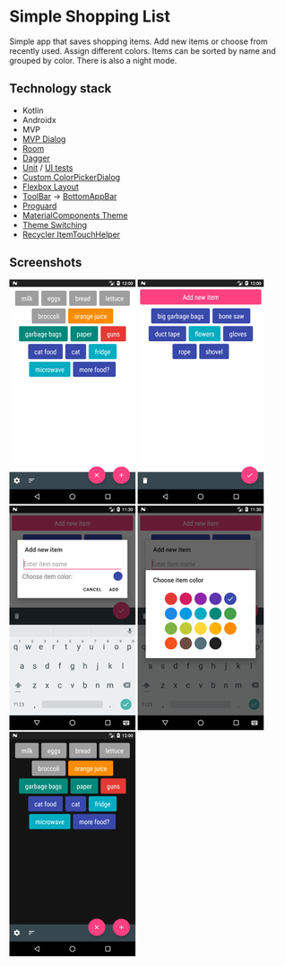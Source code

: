 # Simple Shopping List

Simple app that saves shopping items. Add new items or choose from recently used. Assign different colors. Items can be sorted by name and grouped by color. There is also a night mode.

## Technology stack
- Kotlin
- Androidx
- MVP
- [MVP Dialog]
- [Room]
- [Dagger]
- [Unit] / [UI tests]
- [Custom ColorPickerDialog]
- [Flexbox Layout]
- [ToolBar] -> [BottomAppBar]
- [Proguard]
- [MaterialComponents Theme]
- [Theme Switching]
- [Recycler ItemTouchHelper]

## Screenshots

[![Main Screen][screen1th]][screen1]
[![Recent Items Screen][screen2th]][screen2]
[![Add Item Screen][screen3th]][screen3]
[![Choose Color Screen][screen4th]][screen4]
[![Night Mode][screen5th]][screen5]

[screen1th]: dev_files/screens/screen1_thumbnail.png
[screen1]: dev_files/screens/screen1.png
[screen2th]: dev_files/screens/screen2_thumbnail.png
[screen2]: dev_files/screens/screen2.png
[screen3th]: dev_files/screens/screen3_thumbnail.png
[screen3]: dev_files/screens/screen3.png
[screen4th]: dev_files/screens/screen4_thumbnail.png
[screen4]: dev_files/screens/screen4.png
[screen5th]: dev_files/screens/screen5_thumbnail.png
[screen5]: dev_files/screens/screen5.png

[MVP Dialog]: https://github.com/Razeeman/Android-SimpleShoppingList/tree/master/app/src/main/java/com/example/util/simpleshoppinglist/ui/additem
[Room]: https://github.com/Razeeman/Android-SimpleShoppingList/tree/master/app/src/main/java/com/example/util/simpleshoppinglist/data/db
[Dagger]: https://github.com/Razeeman/Android-SimpleShoppingList/tree/master/app/src/main/java/com/example/util/simpleshoppinglist/di
[Unit]: https://github.com/Razeeman/Android-SimpleShoppingList/tree/master/app/src/test/java/com/example/util/simpleshoppinglist
[UI tests]: https://github.com/Razeeman/Android-SimpleShoppingList/tree/master/app/src/androidTest/java/com/example/util/simpleshoppinglist
[Custom ColorPickerDialog]: https://github.com/Razeeman/Android-SimpleShoppingList/blob/master/app/src/main/java/com/example/util/simpleshoppinglist/ui/custom/ColorPickerDialog.kt
[Flexbox Layout]: https://github.com/Razeeman/Android-SimpleShoppingList/blob/master/app/src/main/java/com/example/util/simpleshoppinglist/ui/main/MainFragment.kt#L74
[ToolBar]: https://github.com/Razeeman/Android-SimpleShoppingList/blob/6d2e00c51171f0382314f1c9179024c2ce1265a8/app/src/main/res/layout/main_activity.xml#L11
[BottomAppBar]: https://github.com/Razeeman/Android-SimpleShoppingList/blob/master/app/src/main/res/layout/main_activity.xml#L22
[Proguard]: https://github.com/Razeeman/Android-SimpleShoppingList/blob/master/app/build.gradle#L25
[MaterialComponents Theme]: https://github.com/Razeeman/Android-SimpleShoppingList/blob/master/app/src/main/res/values/styles.xml#L3
[Theme Switching]: https://github.com/Razeeman/Android-SimpleShoppingList/blob/master/app/src/main/java/com/example/util/simpleshoppinglist/util/ThemeManager.kt
[Recycler ItemTouchHelper]: https://github.com/Razeeman/Android-SimpleShoppingList/blob/master/app/src/main/java/com/example/util/simpleshoppinglist/ui/main/MainFragment.kt#L81
